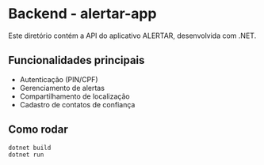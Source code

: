 # Backend - alertar-app

Este diretório contém a API do aplicativo ALERTAR, desenvolvida com .NET.

## Funcionalidades principais

- Autenticação (PIN/CPF)
- Gerenciamento de alertas
- Compartilhamento de localização
- Cadastro de contatos de confiança

## Como rodar

```bash
dotnet build
dotnet run
```
